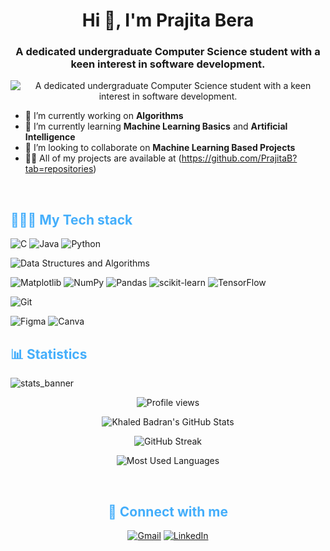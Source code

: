 <h1 align="center">Hi 👋, I'm Prajita Bera</h1>

<!-- <p align="center"> <img src="https://github.com/PrajitaB/GraphicDesign/blob/main/Personal/Asset%205.png" alt="PrajitaB" /> </p> -->
<!--<p align="center"> <iframe src="https://giphy.com/embed/Lny6Rw04nsOOc" width="480" height="360" frameBorder="0" class="giphy-embed" allowFullScreen></iframe> </p> -->
<!--<p align="center"> <img src="https://giphy.com/embed/Lny6Rw04nsOOc" alt="PrajitaB" /> </p> -->


<div align="center">
<h3 align="center">A dedicated undergraduate Computer Science student with a
keen interest in software development.</h3>
  
![A dedicated undergraduate Computer Science student with a
keen interest in software development.](https://media.giphy.com/media/xFkgeu7dhfgqqxJqmj/giphy.gif)
</div>
<!--Hi Babieee-->

- 🔭 I’m currently working on **Algorithms**
- 🌱 I’m currently learning **Machine Learning Basics** and **Artificial Intelligence**
- 👯 I’m looking to collaborate on **Machine Learning Based Projects**
- 👨‍💻 All of my projects are available at (https://github.com/PrajitaB?tab=repositories)

<br>

  
<h2 style="color: #44AEFB">👨🏻‍💻 My Tech stack</h2>

![C](https://img.shields.io/badge/c-%2300599C.svg?style=for-the-badge&logo=c&logoColor=white)
![Java](https://img.shields.io/badge/java-%23ED8B00.svg?style=for-the-badge&logo=openjdk&logoColor=white)
![Python](https://img.shields.io/badge/python-3670A0?style=for-the-badge&logo=python&logoColor=ffdd54)

![Data Structures and Algorithms](https://img.shields.io/badge/Data%20Structures%20and%20Algorithms-blue)

![Matplotlib](https://img.shields.io/badge/Matplotlib-%23ffffff.svg?style=for-the-badge&logo=Matplotlib&logoColor=black)
![NumPy](https://img.shields.io/badge/numpy-%23013243.svg?style=for-the-badge&logo=numpy&logoColor=white)
![Pandas](https://img.shields.io/badge/pandas-%23150458.svg?style=for-the-badge&logo=pandas&logoColor=white)
![scikit-learn](https://img.shields.io/badge/scikit--learn-%23F7931E.svg?style=for-the-badge&logo=scikit-learn&logoColor=white)
![TensorFlow](https://img.shields.io/badge/TensorFlow-%23FF6F00.svg?style=for-the-badge&logo=TensorFlow&logoColor=white)

![Git](https://img.shields.io/badge/git-%23F05033.svg?style=for-the-badge&logo=git&logoColor=white)

![Figma](https://img.shields.io/badge/figma-%23F24E1E.svg?style=for-the-badge&logo=figma&logoColor=white)
![Canva](https://img.shields.io/badge/Canva-%2300C4CC.svg?style=for-the-badge&logo=Canva&logoColor=white)
<br>




<!--

[![Top Langs](https://github-readme-stats.vercel.app/api/top-langs/?username=PrajitaB)](https://github.com/anuraghazra/github-readme-stats)

![GitHub stats](https://github-readme-stats.vercel.app/api?username=PrajitaB&show_icons=true)  

![GitHub streak stats](https://streak-stats.demolab.com/?user=PrajitaB)  

[![GitHub Activity Graph](https://github-readme-activity-graph.vercel.app/graph?username=PrajitaB&bg_color=d1faff&color=654c9e&line=00aaff&point=ff0000&area=true&hide_border=true)](https://github.com/ashutosh00710/github-readme-activity-graph)

-->



<!-- Statistics -->

<h2 style="color: #44AEFB">📊 Statistics</h2>

![stats_banner](https://15d.co/wp-content/uploads/2018/04/3loaders.gif)

<!-- Begin Stats Cards -->
<!-- Resources:  -->
<!-- Github & Languages Stats: https://github.com/anuraghazra/github-readme-stats --> 
<!-- Streak Stats: https://github.com/denvercoder1/github-readme-streak-stats -->
<!-- Change the value after ?username= to your GitHub username. -->
<div class="stats" align="center">

![Profile views](https://komarev.com/ghpvc/?username=PrajitaB&style=for-the-badge)

![Khaled Badran's GitHub Stats](https://github-readme-stats.vercel.app/api?username=PrajitaB&hide=stars&count_private=true&show_icons=true&theme=algolia&border_radius=20)

![GitHub Streak](https://streak-stats.demolab.com?user=PrajitaB&count_private=true&theme=algolia&border_radius=20)

<!-- ![Most Used Languages](https://github-readme-stats.vercel.app/api/top-langs/?username=KhaledBadranDev&show_icons=true&theme=algolia&border_radius=20) -->
    
<!-- compact programming languages layout -->
![Most Used Languages](https://github-readme-stats.vercel.app/api/top-langs/?username=PrajitaB&layout=compact&show_icons=true&theme=algolia&border_radius=20)
</div>
<!--  End Stats Cards -->
<br>

<div align="center">
  
<h2 style="color: #44AEFB">🤝 Connect with me</h2>
  
[![Gmail](https://img.shields.io/badge/Gmail-D14836?style=for-the-badge&logo=gmail&logoColor=white)](mailto:prajitandian@gmail.com)
[![LinkedIn](https://img.shields.io/badge/linkedin-%230077B5.svg?style=for-the-badge&logo=linkedin&logoColor=white)](https://www.linkedin.com/in/prajita-bera-7b4b26267/?originalSubdomain=in)

</div>

<br>





<!-- https://github.com/Ileriayo/markdown-badges -->
<!-- https://arturssmirnovs.github.io/github-profile-readme-generator/ -->


